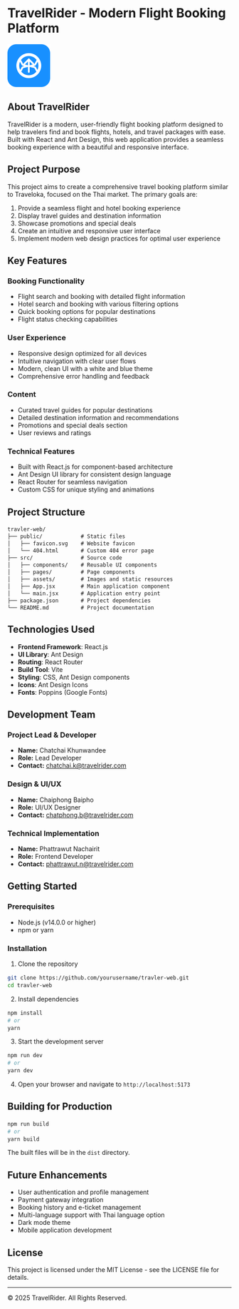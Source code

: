 # TravelRider - Modern Flight Booking Platform

![TravelRider Logo](public/favicon.svg)

## About TravelRider

TravelRider is a modern, user-friendly flight booking platform designed to help travelers find and book flights, hotels, and travel packages with ease. Built with React and Ant Design, this web application provides a seamless booking experience with a beautiful and responsive interface.

## Project Purpose

This project aims to create a comprehensive travel booking platform similar to Traveloka, focused on the Thai market. The primary goals are:

1. Provide a seamless flight and hotel booking experience
2. Display travel guides and destination information 
3. Showcase promotions and special deals
4. Create an intuitive and responsive user interface
5. Implement modern web design practices for optimal user experience

## Key Features

### Booking Functionality
- Flight search and booking with detailed flight information
- Hotel search and booking with various filtering options
- Quick booking options for popular destinations
- Flight status checking capabilities

### User Experience
- Responsive design optimized for all devices
- Intuitive navigation with clear user flows
- Modern, clean UI with a white and blue theme
- Comprehensive error handling and feedback

### Content
- Curated travel guides for popular destinations
- Detailed destination information and recommendations
- Promotions and special deals section
- User reviews and ratings

### Technical Features
- Built with React.js for component-based architecture
- Ant Design UI library for consistent design language
- React Router for seamless navigation
- Custom CSS for unique styling and animations

## Project Structure

```
travler-web/
├── public/            # Static files
│   ├── favicon.svg    # Website favicon
│   └── 404.html       # Custom 404 error page
├── src/               # Source code
│   ├── components/    # Reusable UI components
│   ├── pages/         # Page components
│   ├── assets/        # Images and static resources
│   ├── App.jsx        # Main application component
│   └── main.jsx       # Application entry point
├── package.json       # Project dependencies
└── README.md          # Project documentation
```

## Technologies Used

- **Frontend Framework**: React.js
- **UI Library**: Ant Design
- **Routing**: React Router
- **Build Tool**: Vite
- **Styling**: CSS, Ant Design components
- **Icons**: Ant Design Icons
- **Fonts**: Poppins (Google Fonts)

## Development Team

### Project Lead & Developer
- **Name:** Chatchai Khunwandee
- **Role:** Lead Developer
- **Contact:** chatchai.k@travelrider.com

### Design & UI/UX
- **Name:** Chaiphong Baipho
- **Role:** UI/UX Designer
- **Contact:** chatphong.b@travelrider.com

### Technical Implementation
- **Name:** Phattrawut Nachairit
- **Role:** Frontend Developer
- **Contact:** phattrawut.n@travelrider.com

## Getting Started

### Prerequisites
- Node.js (v14.0.0 or higher)
- npm or yarn

### Installation

1. Clone the repository
```bash
git clone https://github.com/yourusername/travler-web.git
cd travler-web
```

2. Install dependencies
```bash
npm install
# or
yarn
```

3. Start the development server
```bash
npm run dev
# or
yarn dev
```

4. Open your browser and navigate to `http://localhost:5173`

## Building for Production

```bash
npm run build
# or
yarn build
```

The built files will be in the `dist` directory.

## Future Enhancements

- User authentication and profile management
- Payment gateway integration
- Booking history and e-ticket management
- Multi-language support with Thai language option
- Dark mode theme
- Mobile application development

## License

This project is licensed under the MIT License - see the LICENSE file for details.

---

&copy; 2025 TravelRider. All Rights Reserved.
